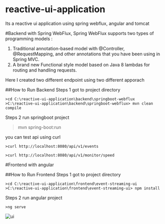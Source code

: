 # reactive-ui-application
Its a reactive ui application using spring webflux, angular and tomcat

#Backend with Spring WebFlux, 
Spring WebFlux supports two types of programming models :

1. Traditional annotation-based model with @Controller, @RequestMapping, and other annotations that you have been using in Spring MVC.
2. A brand new Functional style model based on Java 8 lambdas for routing and handling requests.

Here I created two different endpoint using two different apporach

##How to Run Backend
Steps 1 got to project directory
```
>cd C:\reactive-ui-application\backend\springboot-webflux
>C:\reactive-ui-application\backend\springboot-webflux> mvn clean compile
```
Steps 2 run springboot project
>mvn spring-boot:run

you can test api using curl
```
>curl http://localhost:8080/api/v1/events
```

```
>curl http://localhost:8080/api/v1/monitor/speed
```

#Frontend with angular

##How to Run Frontend
Steps 1 got to project directory
```
>cd C:\reactive-ui-application\frontend\event-streaming-ui
>C:\reactive-ui-application\frontend\event-streaming-ui> npm install
```
Steps 2 run angular project
```
>ng serve
```
![ui](https://user-images.githubusercontent.com/1064462/89654959-6a1a6f00-d897-11ea-9349-05bb2f2ec89c.png)
